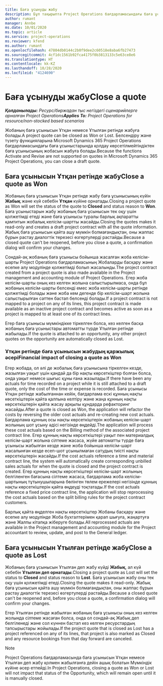 ```yaml
---
title: Баға ұсынуды жабу
description: Бұл тақырыпта Project Operations бағдарламасындағы баға ұсыныстарын жабу туралы ақпарат берілген.
author: rumant
manager: Annbe
ms.date: 10/01/2020
ms.topic: article
ms.service: project-operations
ms.reviewer: kfend
ms.author: rumant
ms.openlocfilehash: 47804db0144c2b0f9dee2c60518e8aba6fb27473
ms.sourcegitcommit: 4cf1dc1561b92fca4175f0b3813133c5e63ce8e6
ms.translationtype: HT
ms.contentlocale: kk-KZ
ms.lasthandoff: 10/28/2020
ms.locfileid: "4124690"
---
```

# <a name="close-a-quote"></a><span data-ttu-id="f384a-103">Баға ұсынуды жабу</span><span class="sxs-lookup"><span data-stu-id="f384a-103">Close a quote</span></span>

<span data-ttu-id="f384a-104">_**Қолданылады:** Ресурс/биржадан тыс негіздегі сценарийлерге арналған Project Operations_</span><span class="sxs-lookup"><span data-stu-id="f384a-104">_**Applies To:** Project Operations for resource/non-stocked based scenarios_</span></span>

<span data-ttu-id="f384a-105">Жобаның баға ұсынысын Ұтқан немесе Ұтылған ретінде жабуға болады.</span><span class="sxs-lookup"><span data-stu-id="f384a-105">A project quote can be closed as Won or Lost.</span></span> <span data-ttu-id="f384a-106">Белсендіру және түзету функцияларына Microsoft Dynamics 365 Project Operations бағдарламасындағы баға ұсыныстарында қолдау көрсетілмейтіндіктен баға ұсынысының жобасын жабуға болады.</span><span class="sxs-lookup"><span data-stu-id="f384a-106">Because the functions Activate and Revise are not supported on quotes in Microsoft Dynamics 365 Project Operations, you can close a draft quote.</span></span>

## <a name="close-a-quote-as-won"></a><span data-ttu-id="f384a-107">Баға ұсынысын Ұтқан ретінде жабу</span><span class="sxs-lookup"><span data-stu-id="f384a-107">Close a quote as Won</span></span>

<span data-ttu-id="f384a-108">Жобаның баға ұсынысын Ұтқан ретінде жабу баға ұсынысының күйін **Жабық** және күй себебін **Ұтқан** күйіне орнатады.</span><span class="sxs-lookup"><span data-stu-id="f384a-108">Closing a project quote as Won will set the status of the quote to **Closed** and status reason to **Won**.</span></span> <span data-ttu-id="f384a-109">Баға ұсыныстарын жабу жобаның баға ұсынысын тек оқу үшін қолжетімді етеді және баға ұсынысы туралы барлық ақпаратты қамтитын жобалық келісім-шартты жасайды.</span><span class="sxs-lookup"><span data-stu-id="f384a-109">Closing the quotes makes it read-only and creates a draft project contract with all the quote information.</span></span> <span data-ttu-id="f384a-110">Жабық баға ұсынысын қайта ашу мүмкін болмағандықтан, оны жаппас бұрын растау диалогтік терезесі өзгертулерді растайды.</span><span class="sxs-lookup"><span data-stu-id="f384a-110">Because a closed quote can't be reopened, before you close a quote, a confirmation dialog will confirm your changes.</span></span>

<span data-ttu-id="f384a-111">Сондай-ақ жобаның баға ұсынысы бойынша жасалған жоба келісім-шарты Project Operations бағдарламасының Жобаларды басқару және есепке алу модулінде қолжетімді болып жасалынды.</span><span class="sxs-lookup"><span data-stu-id="f384a-111">The project contract created from a project quote is also made available in the Project management and accounting module of Project Operations.</span></span> <span data-ttu-id="f384a-112">Егер жоба келісім-шарты оның кез келген жолына салыстырылмаса, онда бұл жобаның келісім-шарты белсенді емес жоба келісім-шарты ретінде қолжетімді болады және жоба кем дегенде бір келісім-шарт жолына салыстырылған сәттен бастап белсенді болады.</span><span class="sxs-lookup"><span data-stu-id="f384a-112">If a project contract is not mapped to a project on any of its lines, this project contract is made available as an inactive project contract and becomes active as soon as a project is mapped to at least one of its contract lines.</span></span>

<span data-ttu-id="f384a-113">Егер баға ұсынысы мүмкіндікке тіркелген болса, кез келген басқа жобаның баға ұсыныстары автоматты түрде Ұтылған ретінде жабылады.</span><span class="sxs-lookup"><span data-stu-id="f384a-113">If the quote is attached to an opportunity, any other project quotes on the opportunity are automatically closed as Lost.</span></span>

### <a name="financial-impact-of-closing-a-quote-as-won"></a><span data-ttu-id="f384a-114">Ұтқан ретінде баға ұсынысын жабудың қаржылық әсері</span><span class="sxs-lookup"><span data-stu-id="f384a-114">Financial impact of closing a quote as Won</span></span>

<span data-ttu-id="f384a-115">Егер жобада, ол әлі де жобалық баға ұсынысына тіркелген кезде, жазылған уақыт үшін қандай да бір нақты көрсеткіштер болған болса, онда уақыт немесе шығыс құны ғана жазылады.</span><span class="sxs-lookup"><span data-stu-id="f384a-115">If there have been any actuals for time recorded on a project while it is still attached to a draft quote, only the cost of the time or expense is recorded.</span></span> <span data-ttu-id="f384a-116">Баға ұсынысы Ұтқан ретінде жабылғаннан кейін, бағдарлама ескі құнның нақты көсеткіштерін қайта қалпына келтіру және жаңа құнның нақты көрсеткіштерін қайта жасау арқылы құндарда рефакторинг жасайды.</span><span class="sxs-lookup"><span data-stu-id="f384a-116">After a quote is closed as Won, the application will refactor the costs by reversing the older cost actuals and re-creating new cost actuals.</span></span> <span data-ttu-id="f384a-117">Бағдарлама құнның осы нақты көрсеткіштерін жобаның келісім-шарт жолының шот ұсыну әдісі негізінде өңдейді.</span><span class="sxs-lookup"><span data-stu-id="f384a-117">The application will process these cost actuals based on the Billing method of the associated project contract line.</span></span> <span data-ttu-id="f384a-118">Егер құнның нақты көрсеткіштері уақыт пен материалдық келісім-шарт жолына сілтеме жасаса, жүйе автоматты түрде баға ұсынысы жабылған кезде және жоба бойынша келісім-шарт жасалынған кезде есеп-шот ұсынылмаған сатудың тиісті нақты көрсеткіштерін жасайды.</span><span class="sxs-lookup"><span data-stu-id="f384a-118">If the cost actuals reference a time and material contract line, the system will automatically create corresponding unbilled sales actuals for when the quote is closed and the project contract is created.</span></span> <span data-ttu-id="f384a-119">Егер құнның нақты көрсеткіштері келісім-шарт жолының белгіленген бағасына сілтеме жасаса, бағдарлама жоба келісім-шартының тұтынушыларына бөлінген төлем ережелері негізінде құнның нақты көрсеткіштерін қайта өңдеуді тоқтатады.</span><span class="sxs-lookup"><span data-stu-id="f384a-119">If the cost actuals reference a fixed price contract line, the application will stop reprocessing the cost actuals based on the split billing rules for the project contract customers.</span></span>

<span data-ttu-id="f384a-120">Барлық қайта өңделген нақты көрсеткіштер Жобаны басқару және есепке алу модулінде Жоба бухгалтерімен қарап шығуға, жаңартуға және Жалпы кітапқа жіберуге болады.</span><span class="sxs-lookup"><span data-stu-id="f384a-120">All reprocessed actuals are available in the Project management and accounting module for the Project accountant to review, update, and post to the General ledger.</span></span> 

## <a name="close-a-quote-as-lost"></a><span data-ttu-id="f384a-121">Баға ұсынысын Ұтылған ретінде жабу</span><span class="sxs-lookup"><span data-stu-id="f384a-121">Close a quote as Lost</span></span>

<span data-ttu-id="f384a-122">Жобаның баға ұсынысын Ұтылған деп жабу күйді **Жабық**, ал күй себебін **Ұтылған деп орнатады**.</span><span class="sxs-lookup"><span data-stu-id="f384a-122">Closing a project quote as Lost will set the status to **Closed** and status reason to **Lost**.</span></span> <span data-ttu-id="f384a-123">Баға ұсынысын жабу оны тек оқу үшін қолжетімді етеді.</span><span class="sxs-lookup"><span data-stu-id="f384a-123">Closing the quote makes it read-only.</span></span> <span data-ttu-id="f384a-124">Жабық баға ұсынысын қайта ашу мүмкін болмағандықтан, оны жаппас бұрын растау диалогтік терезесі өзгертулерді растайды.</span><span class="sxs-lookup"><span data-stu-id="f384a-124">Because a closed quote can't be reopened and, before you close a quote, a confirmation dialog will confirm your changes.</span></span>

<span data-ttu-id="f384a-125">Егер Ұтылған ретінде жабылған жобаның баға ұсынысы оның кез келген жолында сілтеме жасаған болса, онда ол сондай-ақ Жабық деп белгіленеді және сол күннен бастап кез келген ресурстардың тапсырыстары жойылады.</span><span class="sxs-lookup"><span data-stu-id="f384a-125">If the project quote that is closed as Lost has a project referenced on any of its lines, that project is also marked as Closed and any resource bookings from that day forward are canceled.</span></span>

> [!NOTE]
> <span data-ttu-id="f384a-126">Project Operations бағдарламасында баға ұсынысын Ұтқан немесе Ұтылған деп жабу қолмен жабылғанға дейін ашық болатын Мүмкіндік күйіне әсер етпейді.</span><span class="sxs-lookup"><span data-stu-id="f384a-126">In Project Operations, closing a quote as Won or Lost will not impact that status of the Opportunity, which will remain open until it is manually closed.</span></span>
